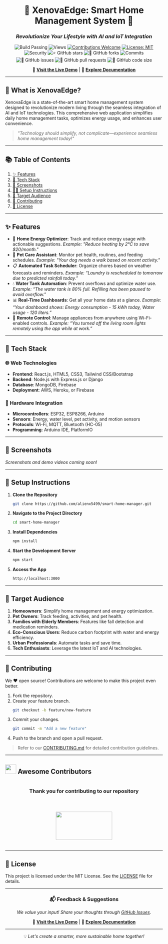 
<div align="center">

# 🌟 **XenovaEdge: Smart Home Management System** 🌟  
### *Revolutionize Your Lifestyle with AI and IoT Integration*

![Build Passing](https://img.shields.io/badge/build-passing-success?style=flat-square)
![Views](https://hits.dwyl.com/alienx5499/smart-home-manager.svg)
[![Contributions Welcome](https://img.shields.io/badge/contributions-welcome-brightgreen.svg?style=flat-square)](https://github.com/alienx5499/Smart-home-manager/blob/main/CONTRIBUTING.md)
[![License: MIT](https://custom-icon-badges.herokuapp.com/github/license/alienx5499/Smart-home-manager?logo=law&logoColor=white)](https://github.com/alienx5499/Smart-home-manager/blob/main/LICENSE)
![Security](https://snyk.io/test/github/dwyl/hapi-auth-jwt2/badge.svg?targetFile=package.json)
![⭐ GitHub stars](https://img.shields.io/github/stars/alienx5499/Smart-home-manager?style=social)
![🍴 GitHub forks](https://img.shields.io/github/forks/alienx5499/Smart-home-manager?style=social)
![Commits](https://badgen.net/github/commits/alienx5499/Smart-home-manager)
![🐛 GitHub issues](https://img.shields.io/github/issues/alienx5499/Smart-home-manager)
![📂 GitHub pull requests](https://img.shields.io/github/issues-pr/alienx5499/Smart-home-manager)
![💾 GitHub code size](https://img.shields.io/github/languages/code-size/alienx5499/Smart-home-manager)


🔗 **[Visit the Live Demo](#)** | 📑 **[Explore Documentation](#)**

</div>

---

## **🏡 What is XenovaEdge?**

XenovaEdge is a state-of-the-art smart home management system designed to revolutionize modern living through the seamless integration of AI and IoT technologies. This comprehensive web application simplifies daily home management tasks, optimizes energy usage, and enhances user convenience.

> *"Technology should simplify, not complicate—experience seamless home management today!"*

---

## **📚 Table of Contents**
1. [✨ Features](#-features)
2. [🦾 Tech Stack](#-tech-stack)
3. [📸 Screenshots](#-screenshots)
4. [👨‍🔧 Setup Instructions](#-setup-instructions)
5. [🎯 Target Audience](#-target-audience)
6. [🤝 Contributing](#-contributing)
7. [📜 License](#-license)

---

## **✨ Features**  
- 🏡 **Home Energy Optimizer**: Track and reduce energy usage with actionable suggestions.
   *Example: "Reduce heating by 2°C to save $20/month."*  
- 🐾 **Pet Care Assistant**: Monitor pet health, routines, and feeding schedules.
  *Example: "Your dog needs a walk based on recent activity."*
- 📋 **Automated Task Scheduler**: Organize chores based on weather forecasts and reminders.
  *Example: “Laundry is rescheduled to tomorrow due to predicted rainfall today.”* 
- 💧 **Water Tank Automation**: Prevent overflows and optimize water use.
  *Example: “The water tank is 80% full. Refilling has been paused to avoid overflow.”*
- 📊 **Real-Time Dashboards**: Get all your home data at a glance.
  *Example: “Your dashboard shows: Energy consumption - 15 kWh today, Water usage - 120 liters.”*  
- 📱 **Remote Control**: Manage appliances from anywhere using Wi-Fi-enabled controls.
  *Example: “You turned off the living room lights remotely using the app while at work.”*

---

## **🦾 Tech Stack**

### 🌐 **Web Technologies**
- **Frontend**: React.js, HTML5, CSS3, Tailwind CSS/Bootstrap
- **Backend**: Node.js with Express.js or Django
- **Database**: MongoDB, Firebase
- **Deployment**: AWS, Heroku, or Firebase  

### 🤖 **Hardware Integration**
- **Microcontrollers**: ESP32, ESP8266, Arduino
- **Sensors**: Energy, water level, pet activity, and motion sensors
- **Protocols**: Wi-Fi, MQTT, Bluetooth (HC-05)
- **Programming**: Arduino IDE, PlatformIO

---

## **📸 Screenshots**
*Screenshots and demo videos coming soon!*

---

## **🧰 Setup Instructions**

1. **Clone the Repository**
   ```bash
   git clone https://github.com/alienx5499/smart-home-manager.git
   ```
2. **Navigate to the Project Directory**
   ```bash
   cd smart-home-manager
   ```
3. **Install Dependencies**
   ```bash
   npm install
   ```
4. **Start the Development Server**
   ```bash
   npm start
   ```
5. **Access the App**
   ```bash
   http://localhost:3000
   ```

---

## **🎯 Target Audience**

1. **Homeowners**: Simplify home management and energy optimization.
2. **Pet Owners**: Track feeding, activities, and pet health.
3. **Families with Elderly Members**: Features like fall detection and medication reminders.
4. **Eco-Conscious Users**: Reduce carbon footprint with water and energy efficiency.
5. **Urban Professionals**: Automate tasks and save time.
6. **Tech Enthusiasts**: Leverage the latest IoT and AI technologies.

---

## **🤝 Contributing**

We ❤️ open source! Contributions are welcome to make this project even better.  
1. Fork the repository.  
2. Create your feature branch.  
   ```bash
   git checkout -b feature/new-feature
   ```
3. Commit your changes.  
   ```bash
   git commit -m "Add a new feature"
   ```
4. Push to the branch and open a pull request.

> Refer to our [CONTRIBUTING.md](CONTRIBUTING.md) for detailed contribution guidelines.

---

## <img src="https://fonts.gstatic.com/s/e/notoemoji/latest/1f31f/512.webp" width="35" height="30"> Awesome Contributors

<div align="center" style="display: flex; flex-direction: column; align-items: center; gap: 20px;">
	<h3>Thank you for contributing to our repository</h3>
	<a href="https://github.com/alienx5499/smart-home-manager/contributors">
		<img src="https://contrib.rocks/image?repo=alienx5499/smart-home-manager" width="180" height="90" style="margin: 20px 0;" />
	</a>
</div>



---

## **📜 License**

This project is licensed under the MIT License. See the [LICENSE](LICENSE) file for details.

---

<div align="center">

### 📬 **Feedback & Suggestions**
*We value your input! Share your thoughts through [GitHub Issues](https://github.com/alienx5499/smart-home-manager/issues).*


🔗 **[Visit the Live Demo](#)** | 📑 **[Explore Documentation](#)** 

---


💡 *Let's create a smarter, more sustainable home together!*

</div>
